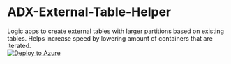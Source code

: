 # ADX-External-Table-Helper
Logic apps to create external tables with larger partitions based on existing tables. Helps increase speed by lowering amount of containers that are iterated.   
[![Deploy to Azure](https://aka.ms/deploytoazurebutton)](https://portal.azure.com/#create/Microsoft.Template/uri/https://github.com/seyed-nouraie/ADX-External-Table-Helper/blob/main/Deploy/azuredeploy.json)
